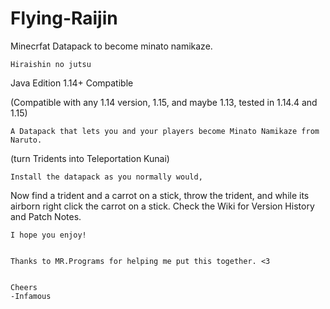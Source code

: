 # Flying-Raijin
Minecrfat Datapack to become minato namikaze.

	Hiraishin no jutsu

Java Edition 1.14+ Compatible

(Compatible with any 1.14 version, 1.15, and maybe 1.13, tested in 1.14.4 and 1.15)

	A Datapack that lets you and your players become Minato Namikaze from Naruto.
(turn Tridents into Teleportation Kunai)

	Install the datapack as you normally would,
Now find a trident and a carrot on a stick, throw the trident, and while its airborn right click the carrot on a stick.
Check the Wiki for Version History and Patch Notes. 

	I hope you enjoy!


	Thanks to MR.Programs for helping me put this together. <3


	Cheers
	-Infamous

